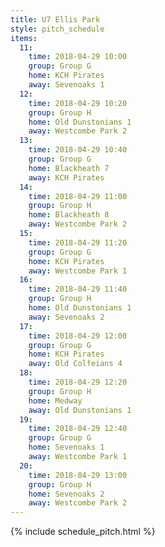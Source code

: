 ```yaml
---
title: U7 Ellis Park
style: pitch_schedule
items:
  11:
    time: 2018-04-29 10:00
    group: Group G
    home: KCH Pirates
    away: Sevenoaks 1
  12:
    time: 2018-04-29 10:20
    group: Group H
    home: Old Dunstonians 1
    away: Westcombe Park 2
  13:
    time: 2018-04-29 10:40
    group: Group G
    home: Blackheath 7
    away: KCH Pirates
  14:
    time: 2018-04-29 11:00
    group: Group H
    home: Blackheath 8
    away: Westcombe Park 2
  15:
    time: 2018-04-29 11:20
    group: Group G
    home: KCH Pirates
    away: Westcombe Park 1
  16:
    time: 2018-04-29 11:40
    group: Group H
    home: Old Dunstonians 1
    away: Sevenoaks 2
  17:
    time: 2018-04-29 12:00
    group: Group G
    home: KCH Pirates
    away: Old Colfeians 4
  18:
    time: 2018-04-29 12:20
    group: Group H
    home: Medway
    away: Old Dunstonians 1
  19:
    time: 2018-04-29 12:40
    group: Group G
    home: Sevenoaks 1
    away: Westcombe Park 1
  20:
    time: 2018-04-29 13:00
    group: Group H
    home: Sevenoaks 2
    away: Westcombe Park 2
---
```


{% include schedule_pitch.html %}
